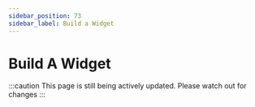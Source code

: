 ```yaml
---
sidebar_position: 73
sidebar_label: Build a Widget
---
```


# Build A Widget

:::caution
This page is still being actively updated. Please watch out for changes
:::